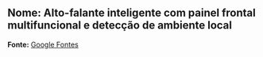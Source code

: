 ## Nome: Alto-falante inteligente com painel frontal multifuncional e detecção de ambiente local

**Fonte:** [Google Fontes](https://patents.google.com/patent/US20160309246?oq=Smart+Speaker)
